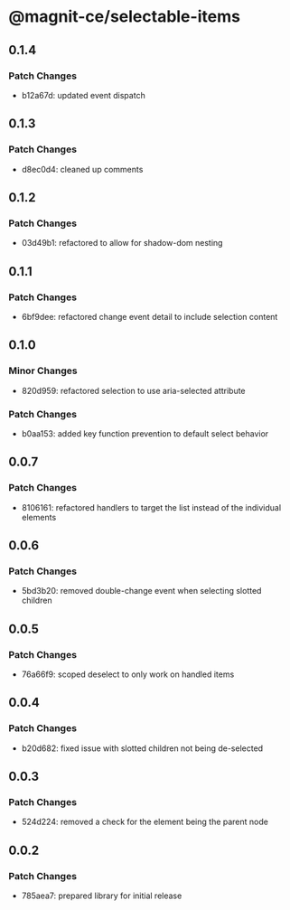 # @magnit-ce/selectable-items

## 0.1.4

### Patch Changes

- b12a67d: updated event dispatch

## 0.1.3

### Patch Changes

- d8ec0d4: cleaned up comments

## 0.1.2

### Patch Changes

- 03d49b1: refactored to allow for shadow-dom nesting

## 0.1.1

### Patch Changes

- 6bf9dee: refactored change event detail to include selection content

## 0.1.0

### Minor Changes

- 820d959: refactored selection to use aria-selected attribute

### Patch Changes

- b0aa153: added key function prevention to default select behavior

## 0.0.7

### Patch Changes

- 8106161: refactored handlers to target the list instead of the individual elements

## 0.0.6

### Patch Changes

- 5bd3b20: removed double-change event when selecting slotted children

## 0.0.5

### Patch Changes

- 76a66f9: scoped deselect to only work on handled items

## 0.0.4

### Patch Changes

- b20d682: fixed issue with slotted children not being de-selected

## 0.0.3

### Patch Changes

- 524d224: removed a check for the element being the parent node

## 0.0.2

### Patch Changes

- 785aea7: prepared library for initial release
